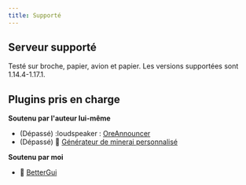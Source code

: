 ```yaml
---
title: Supporté
---
```


## Serveur supporté

Testé sur broche, papier, avion et papier. Les versions supportées sont 1.14.4-1.17.1.

## Plugins pris en charge

__Soutenu par l'auteur lui-même__

* (Dépassé) :loudspeaker : [OreAnnouncer](https://alessiodp.com/docs/oreannouncer/editblock#custom)
* (Dépassé) 🚀 [Générateur de minerai personnalisé](https://github.com/DerFrZocker/Custom-Ore-Generator/wiki/ItemMods)

__Soutenu par moi__

* 📌 [BetterGui](better-gui.md)
